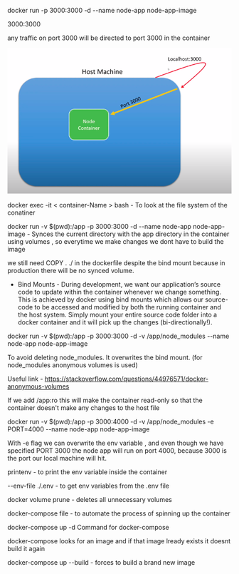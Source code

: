 docker run -p 3000:3000 -d --name node-app node-app-image

3000:3000

any traffic on port 3000 will be directed to port 3000 in the container

![image](assets/ports.png)

docker exec -it < container-Name > bash - To look at the file system of the conatiner

docker run -v $(pwd):/app -p 3000:3000 -d --name node-app node-app-image - Synces the current directory with the app directory in the container using volumes , so everytime we make changes we dont have to build the image

we still need COPY . ./ in the dockerfile despite the bind mount because in production there will be no synced volume.

- Bind Mounts - During development, we want our application’s source code to update within the container whenever we change something. This is achieved by docker using bind mounts which allows our source-code to be accessed and modified by both the running container and the host system. Simply mount your entire source code folder into a docker container and it will pick up the changes (bi-directionally!).

docker run -v $(pwd):/app -p 3000:3000 -d -v /app/node_modules --name node-app node-app-image

To avoid deleting node_modules. It overwrites the bind mount. (for node_modules anonymous volumes is used)

Useful link - https://stackoverflow.com/questions/44976571/docker-anonymous-volumes

If we add /app:ro this will make the container read-only so that the container doesn't make any changes to the host file

docker run -v $(pwd):/app -p 3000:4000 -d -v /app/node_modules -e PORT=4000 --name node-app node-app-image

With -e flag we can overwrite the env variable , and even though we have specified PORT 3000 the node app will run on port 4000, because 3000 is the port our local machine will hit.

printenv - to print the env variable inside the container

--env-file ./.env - to get env variables from the .env file

docker volume prune - deletes all unnecessary volumes

docker-compose file - to automate the process of spinning up the container

docker-compose up -d
Command for docker-compose

docker-compose looks for an image and if that image lready exists it doesnt build it again

docker-compose up --build - forces to build a brand new image
